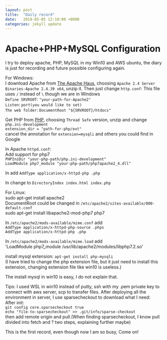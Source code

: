 ```yaml
---
layout: post
title:  "Daily record"
date:   2019-05-05 12:10:00 +0000
categories: jekyll update
---
```


Apache+PHP+MySQL Configuration  <br>
====
I try to deploy apache, PHP, MySQL in my Win10 and AWS ubuntu, the diary is just for recording and future possible configuring again.  <br>

For Windows:  <br>
I download Apache from [The Apache Haus][The-Apache-Haus], choosing `Apache 2.4 Server Binaries-Apache 2.4.39 x64`, unzip it. Then just change `http.conf`:
This file uses `/` instead of `\` though we are in Windows  <br>
`Define SRVROOT`: `"your-path-for-Apache2"`  <br>
`Listen`: `port(you would like to set)`  <br>
`The web folder`: `DocumentRoot "${SRVROOT}/htdocs"`  <br>

Get PHP from [PHP][PHP], choosing `Thread Safe` version, unzip and change `php.ini-development`  <br>
`extension_dir = "path-for-php/ext"`  <br>
cancel the annotation for `extension=mysqli` and others you could find in Google  <br>

In Apache `httpd.conf`:  <br>
Add support for php7  <br>
`PHPIniDir "your-php-path/php.ini-development"`  <br>
`LoadModule php7_module "your-php-path/php7apache2_4.dll"`  <br>

In <IfModule mime_module>
add `AddType application/x-httpd-php .php`  <br>

In <IfModule dir_module>
change to `DirectoryIndex index.html index.php`  <br>

For Linux:  <br>
sudo apt-get install apache2  <br>
DocumentRoot could be changed in `/etc/apache2/sites-available/000-default.conf`  <br>
sudo apt-get install libapache2-mod-php7 php7  <br>

In `/etc/apache2/mods-available/mime.conf` add  <br>
`AddType application/x-httpd-php-source .phps`  <br>
`AddType application/x-httpd-php .php`  <br>

In `/etc/apache2/mods-available/mime.load` add  <br>
'LoadModule php7_module /usr/lib/apache2/modules/libphp7.2.so'  <br>

install mysql extension: `apt-get install php-mysqli`  <br>
(I have tried to change the php extension file, but it just need to install this extension, changing extension file like win10 is useless.)  <br>

The install mysql in win10 is easy, I do not explain that.  <br>

Tips: I used WSL in win10 instead of putty, ssh with my .pem private key to connect with aws server, scp to transfer files. After deploying all the environment in server, I use sparsecheckout to download what I need:  <br>
After init:  <br>
`git config core.sparsecheckout true`  <br>
`echo "file-to-sparsecheckout" >> .git/info/sparse-checkout`  <br>
then add remote origin and pull.(When finding sparsecheckout, I know pull divided into fetch and ? two steps, explaining further maybe)  <br>

This is the first record, even though now I am so busy, Come on!  <br>

[The-Apache-Haus]:https://www.apachehaus.com/cgi-bin/download.plx
[PHP]:https://windows.php.net/download#php-7.3